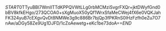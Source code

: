 $START$0TTyuBBI7WmlITTdKPPQVWtLLg0rbMCMziSvgrFXQr+jktDWyfGnd0bBV8kfkEHgo/273QCOA0+sXgMuoX50yQf1WrxSfaMeCWej4fX6e0VQKJahFK324yuB7cEXgvQvDt8NMWe3g9c886Br7bjQp3fPKRnS0lHzFzfh0eZu7O7nAw/aDGy58Ze9Ug1DJFD/1cZoAewetg+eKc1be73doA==$END$